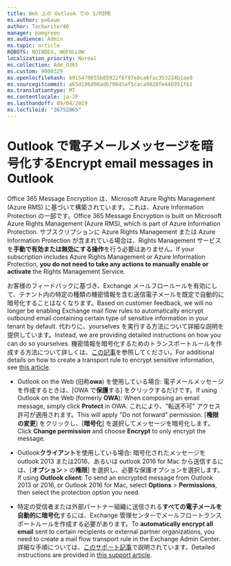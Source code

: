```yaml
---
title: Web 上の Outlook での S/MIME
ms.author: pebaum
author: Techwriter40
manager: pamgreen
ms.audience: Admin
ms.topic: article
ROBOTS: NOINDEX, NOFOLLOW
localization_priority: Normal
ms.collection: Adm_O365
ms.custom: 9000329
ms.openlocfilehash: 6915470655b85922f6f97e8ca6fac353224b1ae0
ms.sourcegitcommit: a65d196d00adb70045af5caca9828fe44b951f61
ms.translationtype: MT
ms.contentlocale: ja-JP
ms.lasthandoff: 09/04/2019
ms.locfileid: "36752865"
---
```

# <a name="encrypt-email-messages-in-outlook"></a><span data-ttu-id="2bd49-102">Outlook で電子メールメッセージを暗号化する</span><span class="sxs-lookup"><span data-stu-id="2bd49-102">Encrypt email messages in Outlook</span></span>

<span data-ttu-id="2bd49-103">Office 365 Message Encryption は、Microsoft Azure Rights Management (Azure RMS) に基づいて構築されています。これは、Azure Information Protection の一部です。</span><span class="sxs-lookup"><span data-stu-id="2bd49-103">Office 365 Message Encryption is built on Microsoft Azure Rights Management (Azure RMS), which is part of Azure Information Protection.</span></span> <span data-ttu-id="2bd49-104">サブスクリプションに Azure Rights Management または Azure Information Protection が含まれている場合は、Rights Management サービスを**手動で有効または無効にする操作**を行う必要はありません。</span><span class="sxs-lookup"><span data-stu-id="2bd49-104">If your subscription includes Azure Rights Management or Azure Information Protection, **you do not need to take any actions to manually enable or activate** the Rights Management Service.</span></span>

<span data-ttu-id="2bd49-105">お客様のフィードバックに基づき、Exchange メールフロールールを有効にして、テナント内の特定の種類の機密情報を含む送信電子メールを既定で自動的に暗号化することはなくなります。</span><span class="sxs-lookup"><span data-stu-id="2bd49-105">Based on customer feedback, we will no longer be enabling Exchange mail flow rules to automatically encrypt outbound email containing certain type of sensitive information in your tenant by default.</span></span> <span data-ttu-id="2bd49-106">代わりに、yourselves を実行する方法について詳細な説明を提供しています。</span><span class="sxs-lookup"><span data-stu-id="2bd49-106">Instead, we are providing detailed instructions on how you can do so yourselves.</span></span> <span data-ttu-id="2bd49-107">機密情報を暗号化するためのトランスポートルールを作成する方法について詳しくは、[この記事](https://aka.ms/OmeEtr)を参照してください。</span><span class="sxs-lookup"><span data-stu-id="2bd49-107">For additional details on how to create a transport rule to encrypt sensitive information, see [this article](https://aka.ms/OmeEtr).</span></span>

- <span data-ttu-id="2bd49-108">Outlook on the Web (旧称**owa**) を使用している場合: 電子メールメッセージを作成するときは、[OWA で**保護**する] をクリックするだけです。</span><span class="sxs-lookup"><span data-stu-id="2bd49-108">If using Outlook on the Web (formerly **OWA**): When composing an email message, simply click **Protect** in OWA.</span></span> <span data-ttu-id="2bd49-109">これにより、"転送不可" アクセス許可が適用されます。</span><span class="sxs-lookup"><span data-stu-id="2bd49-109">This will apply "Do not forward" permission.</span></span> <span data-ttu-id="2bd49-110">[**権限の変更**] をクリックし、[**暗号化**] を選択してメッセージを暗号化します。</span><span class="sxs-lookup"><span data-stu-id="2bd49-110">Click **Change permission** and choose **Encrypt** to only encrypt the message.</span></span>

- <span data-ttu-id="2bd49-111">Outlook**クライアント**を使用している場合: 暗号化されたメッセージを outlook 2013 または2016、あるいは outlook 2016 for Mac から送信するには、[**オプション** > の**権限**] を選択し、必要な保護オプションを選択します。</span><span class="sxs-lookup"><span data-stu-id="2bd49-111">If using **Outlook client**: To send an encrypted message from Outlook 2013 or 2016, or Outlook 2016 for Mac, select **Options** > **Permissions**, then select the protection option you need.</span></span>

- <span data-ttu-id="2bd49-112">特定の受信者または外部パートナー組織に送信される**すべての電子メールを自動的に暗号化**するには、Exchange 管理センターでメールフロートランスポートルールを作成する必要があります。</span><span class="sxs-lookup"><span data-stu-id="2bd49-112">To **automatically encrypt all email** sent to certain recipients or external partner organizations, you need to create a mail flow transport rule in the Exchange Admin Center.</span></span> <span data-ttu-id="2bd49-113">詳細な手順については、[このサポート記事](https://docs.microsoft.com/office365/securitycompliance/define-mail-flow-rules-to-encrypt-email#create-a-mail-flow-rule-to-encrypt-email-messages-with-the-new-ome-capabilities)で説明されています。</span><span class="sxs-lookup"><span data-stu-id="2bd49-113">Detailed instructions are provided in [this support article](https://docs.microsoft.com/office365/securitycompliance/define-mail-flow-rules-to-encrypt-email#create-a-mail-flow-rule-to-encrypt-email-messages-with-the-new-ome-capabilities).</span></span>

